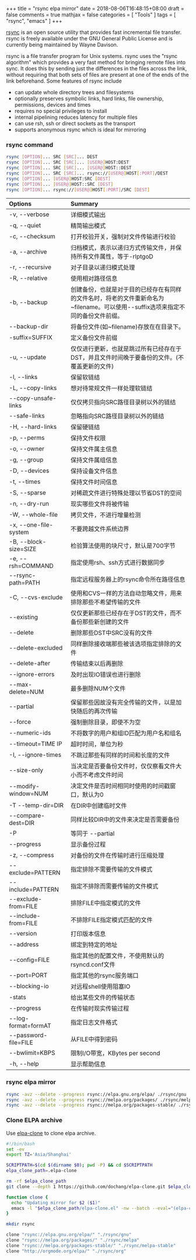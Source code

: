 +++
title = "rsync elpa mirror"
date = 2018-08-06T16:48:15+08:00
draft = false
comments = true
mathjax = false
categories = [ "Tools" ]
tags = [ "rsync", "emacs" ]
+++

[rsync](https://rsync.samba.org/) is an open source utility that provides fast incremental file transfer. rsync is freely available under the GNU General Public License and is currently being maintained by Wayne Davison.

rsync is a file transfer program for Unix systems. rsync uses the "rsync algorithm" which provides a very fast method for bringing remote files into sync. It does this by sending just the differences in the files across the link, without requiring that both sets of files are present at one of the ends of the link beforehand.
Some features of rsync include

* can update whole directory trees and filesystems
* optionally preserves symbolic links, hard links, file ownership, permissions, devices and times
* requires no special privileges to install
* internal pipelining reduces latency for multiple files
* can use rsh, ssh or direct sockets as the transport
* supports anonymous rsync which is ideal for mirroring

<!--more-->

### rsync command

```sh
rsync [OPTION]... SRC [SRC]... DEST
rsync [OPTION]... SRC [SRC]... [USER@]HOST:DEST
rsync [OPTION]... SRC [SRC]... [USER@]HOST::DEST
rsync [OPTION]... SRC [SRC]... rsync://[USER@]HOST[:PORT]/DEST
rsync [OPTION]... [USER@]HOST:SRC [DEST]
rsync [OPTION]... [USER@]HOST::SRC [DEST]
rsync [OPTION]... rsync://[USER@]HOST[:PORT]/SRC [DEST]
```

| Options                  | Summary                                                                                                                           |
|:-------------------------|:----------------------------------------------------------------------------------------------------------------------------------|
| \-v, \-\-verbose         | 详细模式输出                                                                                                                      |
| \-q, \-\-quiet           | 精简输出模式                                                                                                                      |
| \-c, \-\-checksum        | 打开校验开关，强制对文件传输进行校验                                                                                              |
| \-a, \-\-archive         | 归档模式，表示以递归方式传输文件，并保持所有文件属性，等于\-rlptgoD                                                               |
| \-r, \-\-recursive       | 对子目录以递归模式处理                                                                                                            |
| \-R, \-\-relative        | 使用相对路径信息                                                                                                                  |
| \-b, \-\-backup          | 创建备份，也就是对于目的已经存在有同样的文件名时，将老的文件重新命名为~filename。可以使用\-\-suffix选项来指定不同的备份文件前缀。 |
| \-\-backup-dir           | 将备份文件(如~filename)存放在在目录下。                                                                                           |
| \-suffix=SUFFIX          | 定义备份文件前缀                                                                                                                  |
| \-u, \-\-update          | 仅仅进行更新，也就是跳过所有已经存在于DST，并且文件时间晚于要备份的文件。(不覆盖更新的文件)                                       |
| \-l, \-\-links           | 保留软链结                                                                                                                        |
| \-L, \-\-copy-links      | 想对待常规文件一样处理软链结                                                                                                      |
| \-\-copy-unsafe-links    | 仅仅拷贝指向SRC路径目录树以外的链结                                                                                               |
| \-\-safe-links           | 忽略指向SRC路径目录树以外的链结                                                                                                   |
| \-H, \-\-hard-links      | 保留硬链结                                                                                                                        |
| \-p, \-\-perms           | 保持文件权限                                                                                                                      |
| \-o, \-\-owner           | 保持文件属主信息                                                                                                                  |
| \-g, \-\-group           | 保持文件属组信息                                                                                                                  |
| \-D, \-\-devices         | 保持设备文件信息                                                                                                                  |
| \-t, \-\-times           | 保持文件时间信息                                                                                                                  |
| \-S, \-\-sparse          | 对稀疏文件进行特殊处理以节省DST的空间                                                                                             |
| \-n, \-\-dry-run         | 现实哪些文件将被传输                                                                                                              |
| \-W, \-\-whole-file      | 拷贝文件，不进行增量检测                                                                                                          |
| \-x, \-\-one-file-system | 不要跨越文件系统边界                                                                                                              |
| \-B, \-\-block-size=SIZE | 检验算法使用的块尺寸，默认是700字节                                                                                               |
| \-e, \-\-rsh=COMMAND     | 指定使用rsh、ssh方式进行数据同步                                                                                                  |
| \-\-rsync-path=PATH      | 指定远程服务器上的rsync命令所在路径信息                                                                                           |
| \-C, \-\-cvs-exclude     | 使用和CVS一样的方法自动忽略文件，用来排除那些不希望传输的文件                                                                     |
| \-\-existing             | 仅仅更新那些已经存在于DST的文件，而不备份那些新创建的文件                                                                         |
| \-\-delete               | 删除那些DST中SRC没有的文件                                                                                                        |
| \-\-delete-excluded      | 同样删除接收端那些被该选项指定排除的文件                                                                                          |
| \-\-delete-after         | 传输结束以后再删除                                                                                                                |
| \-\-ignore-errors        | 及时出现IO错误也进行删除                                                                                                          |
| \-\-max-delete=NUM       | 最多删除NUM个文件                                                                                                                 |
| \-\-partial              | 保留那些因故没有完全传输的文件，以是加快随后的再次传输                                                                            |
| \-\-force                | 强制删除目录，即使不为空                                                                                                          |
| \-\-numeric-ids          | 不将数字的用户和组ID匹配为用户名和组名                                                                                            |
| \-\-timeout=TIME IP      | 超时时间，单位为秒                                                                                                                |
| \-I, \-\-ignore-times    | 不跳过那些有同样的时间和长度的文件                                                                                                |
| \-\-size-only            | 当决定是否要备份文件时，仅仅察看文件大小而不考虑文件时间                                                                          |
| \-\-modify-window=NUM    | 决定文件是否时间相同时使用的时间戳窗口，默认为0                                                                                   |
| \-T \-\-temp-dir=DIR     | 在DIR中创建临时文件                                                                                                               |
| \-\-compare-dest=DIR     | 同样比较DIR中的文件来决定是否需要备份                                                                                             |
| \-P                      | 等同于 \-\-partial                                                                                                                |
| \-\-progress             | 显示备份过程                                                                                                                      |
| \-z, \-\-compress        | 对备份的文件在传输时进行压缩处理                                                                                                  |
| \-\-exclude=PATTERN      | 指定排除不需要传输的文件模式                                                                                                      |
| \-\-include=PATTERN      | 指定不排除而需要传输的文件模式                                                                                                    |
| \-\-exclude-from=FILE    | 排除FILE中指定模式的文件                                                                                                          |
| \-\-include-from=FILE    | 不排除FILE指定模式匹配的文件                                                                                                      |
| \-\-version              | 打印版本信息                                                                                                                      |
| \-\-address              | 绑定到特定的地址                                                                                                                  |
| \-\-config=FILE          | 指定其他的配置文件，不使用默认的rsyncd.conf文件                                                                                   |
| \-\-port=PORT            | 指定其他的rsync服务端口                                                                                                           |
| \-\-blocking-io          | 对远程shell使用阻塞IO                                                                                                             |
| \-stats                  | 给出某些文件的传输状态                                                                                                            |
| \-\-progress             | 在传输时现实传输过程                                                                                                              |
| \-\-log-format=formAT    | 指定日志文件格式                                                                                                                  |
| \-\-password-file=FILE   | 从FILE中得到密码                                                                                                                  |
| \-\-bwlimit=KBPS         | 限制I/O带宽，KBytes per second                                                                                                    |
| \-h, \-\-help            | 显示帮助信息                                                                                                                      |

### rsync elpa mirror

```sh
rsync -avz --delete --progress rsync://elpa.gnu.org/elpa/ ./rsync/gnu
rsync -avz --delete --progress rsync://melpa.org/packages/ ./rsync/melpa
rsync -avz --delete --progress rsync://melpa.org/packages-stable/ ./rsync/melpa-stable
```

### Clone ELPA archive

Use [elpa-clone](https://github.com/dochang/elpa-clone) to clone elpa archive.

```sh
#!/bin/bash
set -ev
export TZ='Asia/Shanghai'

SCRIPTPATH=$(cd $(dirname $0); pwd -P) && cd $SCRIPTPATH
elpa_clone_path=.elpa-clone

rm -rf $elpa_clone_path
git clone --depth 1 https://github.com/dochang/elpa-clone.git $elpa_clone_path

function clone {
  echo "Updating mirror for $2 ($1)"
  emacs -l "$elpa_clone_path/elpa-clone.el" -nw --batch --eval="(elpa-clone \"$1\" \"$SCRIPTPATH/$2\")"
}

mkdir rsync

clone "rsync://elpa.gnu.org/elpa/" "./rsync/gnu"
clone "rsync://melpa.org/packages/" "./rsync/melpa"
clone "rsync://melpa.org/packages-stable/" "./rsync/melpa-stable"
clone "http://orgmode.org/elpa/" "./rsync/org"
```

